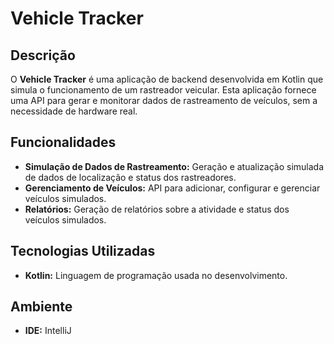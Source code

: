 # Vehicle Tracker

## Descrição

O **Vehicle Tracker** é uma aplicação de backend desenvolvida em Kotlin que simula o funcionamento de um rastreador veicular. Esta aplicação fornece uma API para gerar e monitorar dados de rastreamento de veículos, sem a necessidade de hardware real.

## Funcionalidades

- **Simulação de Dados de Rastreamento:** Geração e atualização simulada de dados de localização e status dos rastreadores.
- **Gerenciamento de Veículos:** API para adicionar, configurar e gerenciar veículos simulados.
- **Relatórios:** Geração de relatórios sobre a atividade e status dos veículos simulados.

## Tecnologias Utilizadas

- **Kotlin:** Linguagem de programação usada no desenvolvimento.

## Ambiente

- **IDE:** IntelliJ

